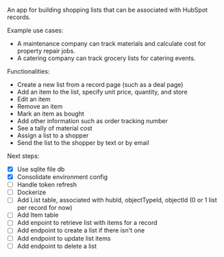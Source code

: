 An app for building shopping lists that can be associated with HubSpot records.

Example use cases:

- A maintenance company can track materials and calculate cost for property repair jobs.
- A catering company can track grocery lists for catering events.

Functionalities:

- Create a new list from a record page (such as a deal page)
- Add an item to the list, specify unit price, quantity, and store
- Edit an item
- Remove an item
- Mark an item as bought
- Add other information such as order tracking number
- See a tally of material cost
- Assign a list to a shopper
- Send the list to the shopper by text or by email

Next steps:
- [x] Use sqlite file db
- [x] Consolidate environment config
- [ ] Handle token refresh
- [ ] Dockerize
- [ ] Add List table, associated with hubId, objectTypeId, objectId (0 or 1 list per record for now)
- [ ] Add Item table
- [ ] Add enpoint to retrieve list with items for a record
- [ ] Add endpoint to create a list if there isn't one
- [ ] Add endpoint to update list items
- [ ] Add endpoint to delete a list
